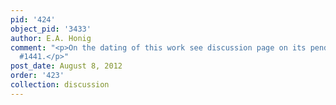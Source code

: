 ```yaml
---
pid: '424'
object_pid: '3433'
author: E.A. Honig
comment: "<p>On the dating of this work see discussion page on its pendant, Prado
  #1441.</p>"
post_date: August 8, 2012
order: '423'
collection: discussion
---
```


